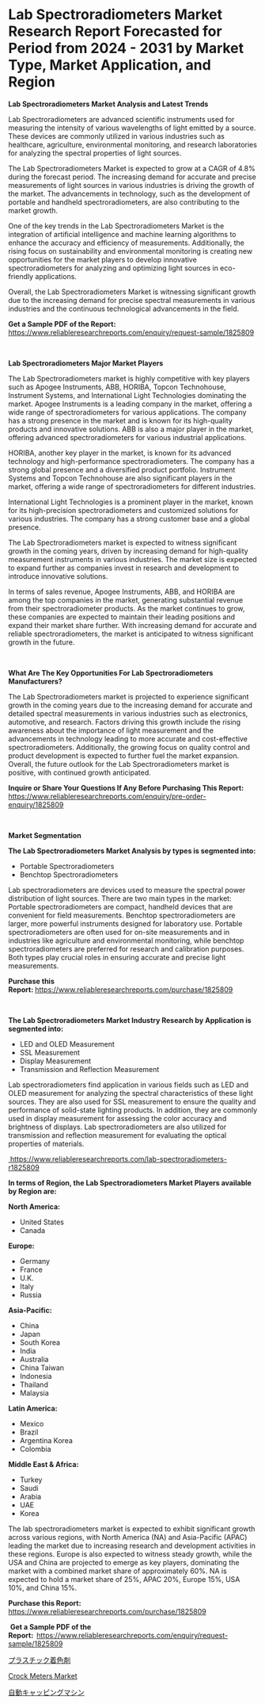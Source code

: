<p><h1>Lab Spectroradiometers Market Research Report Forecasted for Period from 2024 -  2031 by Market Type, Market Application, and Region</h1></p><p><strong>Lab Spectroradiometers Market Analysis and Latest Trends</strong></p>
<p><p>Lab Spectroradiometers are advanced scientific instruments used for measuring the intensity of various wavelengths of light emitted by a source. These devices are commonly utilized in various industries such as healthcare, agriculture, environmental monitoring, and research laboratories for analyzing the spectral properties of light sources.</p><p>The Lab Spectroradiometers Market is expected to grow at a CAGR of 4.8% during the forecast period. The increasing demand for accurate and precise measurements of light sources in various industries is driving the growth of the market. The advancements in technology, such as the development of portable and handheld spectroradiometers, are also contributing to the market growth.</p><p>One of the key trends in the Lab Spectroradiometers Market is the integration of artificial intelligence and machine learning algorithms to enhance the accuracy and efficiency of measurements. Additionally, the rising focus on sustainability and environmental monitoring is creating new opportunities for the market players to develop innovative spectroradiometers for analyzing and optimizing light sources in eco-friendly applications.</p><p>Overall, the Lab Spectroradiometers Market is witnessing significant growth due to the increasing demand for precise spectral measurements in various industries and the continuous technological advancements in the field.</p></p>
<p><strong>Get a Sample PDF of the Report:&nbsp;</strong> <a href="https://www.reliableresearchreports.com/enquiry/request-sample/1825809">https://www.reliableresearchreports.com/enquiry/request-sample/1825809</a></p>
<p>&nbsp;</p>
<p><strong>Lab Spectroradiometers Major Market Players</strong></p>
<p><p>The Lab Spectroradiometers market is highly competitive with key players such as Apogee Instruments, ABB, HORIBA, Topcon Technohouse, Instrument Systems, and International Light Technologies dominating the market. Apogee Instruments is a leading company in the market, offering a wide range of spectroradiometers for various applications. The company has a strong presence in the market and is known for its high-quality products and innovative solutions. ABB is also a major player in the market, offering advanced spectroradiometers for various industrial applications.</p><p>HORIBA, another key player in the market, is known for its advanced technology and high-performance spectroradiometers. The company has a strong global presence and a diversified product portfolio. Instrument Systems and Topcon Technohouse are also significant players in the market, offering a wide range of spectroradiometers for different industries.</p><p>International Light Technologies is a prominent player in the market, known for its high-precision spectroradiometers and customized solutions for various industries. The company has a strong customer base and a global presence.</p><p>The Lab Spectroradiometers market is expected to witness significant growth in the coming years, driven by increasing demand for high-quality measurement instruments in various industries. The market size is expected to expand further as companies invest in research and development to introduce innovative solutions.</p><p>In terms of sales revenue, Apogee Instruments, ABB, and HORIBA are among the top companies in the market, generating substantial revenue from their spectroradiometer products. As the market continues to grow, these companies are expected to maintain their leading positions and expand their market share further. With increasing demand for accurate and reliable spectroradiometers, the market is anticipated to witness significant growth in the future.</p></p>
<p>&nbsp;</p>
<p><strong>What Are The Key Opportunities For Lab Spectroradiometers Manufacturers?</strong></p>
<p><p>The Lab Spectroradiometers market is projected to experience significant growth in the coming years due to the increasing demand for accurate and detailed spectral measurements in various industries such as electronics, automotive, and research. Factors driving this growth include the rising awareness about the importance of light measurement and the advancements in technology leading to more accurate and cost-effective spectroradiometers. Additionally, the growing focus on quality control and product development is expected to further fuel the market expansion. Overall, the future outlook for the Lab Spectroradiometers market is positive, with continued growth anticipated.</p></p>
<p><strong>Inquire or Share Your Questions If Any Before Purchasing This Report:</strong> <a href="https://www.reliableresearchreports.com/enquiry/pre-order-enquiry/1825809">https://www.reliableresearchreports.com/enquiry/pre-order-enquiry/1825809</a></p>
<p>&nbsp;</p>
<p><strong>Market Segmentation</strong></p>
<p><strong>The Lab Spectroradiometers Market Analysis by types is segmented into:</strong></p>
<p><ul><li>Portable Spectroradiometers</li><li>Benchtop Spectroradiometers</li></ul></p>
<p><p>Lab spectroradiometers are devices used to measure the spectral power distribution of light sources. There are two main types in the market: Portable spectroradiometers are compact, handheld devices that are convenient for field measurements. Benchtop spectroradiometers are larger, more powerful instruments designed for laboratory use. Portable spectroradiometers are often used for on-site measurements and in industries like agriculture and environmental monitoring, while benchtop spectroradiometers are preferred for research and calibration purposes. Both types play crucial roles in ensuring accurate and precise light measurements.</p></p>
<p><strong>Purchase this Report:&nbsp;</strong><a href="https://www.reliableresearchreports.com/purchase/1825809">https://www.reliableresearchreports.com/purchase/1825809</a></p>
<p>&nbsp;</p>
<p><strong>The Lab Spectroradiometers Market Industry Research by Application is segmented into:</strong></p>
<p><ul><li>LED and OLED Measurement</li><li>SSL Measurement</li><li>Display Measurement</li><li>Transmission and Reflection Measurement</li></ul></p>
<p><p>Lab spectroradiometers find application in various fields such as LED and OLED measurement for analyzing the spectral characteristics of these light sources. They are also used for SSL measurement to ensure the quality and performance of solid-state lighting products. In addition, they are commonly used in display measurement for assessing the color accuracy and brightness of displays. Lab spectroradiometers are also utilized for transmission and reflection measurement for evaluating the optical properties of materials.</p></p>
<p><a href="https://www.reliableresearchreports.com/lab-spectroradiometers-r1825809">&nbsp;https://www.reliableresearchreports.com/lab-spectroradiometers-r1825809</a></p>
<p><strong>In terms of Region, the Lab Spectroradiometers Market Players available by Region are:</strong></p>
<p>
    <p> <strong> North America: </strong>
        <ul>
            <li>United States</li>
            <li>Canada</li>
        </ul>
        </p> 
    <p> <strong> Europe: </strong>
        <ul>
            <li>Germany</li>
            <li>France</li>
            <li>U.K.</li>
            <li>Italy</li>
            <li>Russia</li>
        </ul>
        </p> 
    <p> <strong> Asia-Pacific: </strong>
        <ul>
            <li>China</li>
            <li>Japan</li>
            <li>South Korea</li>
            <li>India</li>
            <li>Australia</li>
            <li>China Taiwan</li>
            <li>Indonesia</li>
            <li>Thailand</li>
            <li>Malaysia</li>
        </ul>
        </p> 
    <p> <strong> Latin America: </strong>
        <ul>
            <li>Mexico</li>
            <li>Brazil</li>
            <li>Argentina Korea</li>
            <li>Colombia</li>
        </ul>
        </p> 
    <p> <strong> Middle East & Africa: </strong>
        <ul>
            <li>Turkey</li>
            <li>Saudi</li>
            <li>Arabia</li>
            <li>UAE</li>
            <li>Korea</li>
        </ul>
    </p>
    </p>
<p><p>The lab spectroradiometers market is expected to exhibit significant growth across various regions, with North America (NA) and Asia-Pacific (APAC) leading the market due to increasing research and development activities in these regions. Europe is also expected to witness steady growth, while the USA and China are projected to emerge as key players, dominating the market with a combined market share of approximately 60%. NA is expected to hold a market share of 25%, APAC 20%, Europe 15%, USA 10%, and China 15%.</p></p>
<p><strong>Purchase this Report: </strong><a href="https://www.reliableresearchreports.com/purchase/1825809">https://www.reliableresearchreports.com/purchase/1825809</a></p>
<p>&nbsp;<strong>Get a Sample PDF of the Report:&nbsp;&nbsp;</strong><a href="https://www.reliableresearchreports.com/enquiry/request-sample/1825809">https://www.reliableresearchreports.com/enquiry/request-sample/1825809</a></p>
<p><strong></strong></p>
<p><p><a href="https://github.com/KaydenJohns1964/Market-Research-Report-List-1/blob/main/268976641684.md">プラスチック着色剤</a></p><p><a href="https://github.com/brenzgnarento/Market-Research-Report-List-2/blob/main/crock-meters-market.md">Crock Meters Market</a></p><p><a href="https://github.com/marbadji/Market-Research-Report-List-1/blob/main/487885041682.md">自動キャッピングマシン</a></p></p>